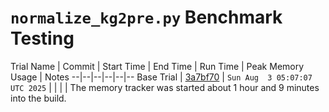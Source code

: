 # `normalize_kg2pre.py` Benchmark Testing
Trial Name | Commit | Start Time | End Time | Run Time | Peak Memory Usage | Notes
--|--|--|--|--|--
Base Trial | [3a7bf70](https://github.com/Translator-CATRAX/stitch/commit/3a7bf70f0dafbc7c955196e6cb30b2f8bfce604d) | `Sun Aug  3 05:07:07 UTC 2025` | | | | The memory tracker was started about 1 hour and 9 minutes into the build.